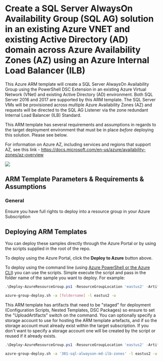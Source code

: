 # Create a SQL Server AlwaysOn Availability Group (SQL AG) solution in an existing Azure VNET and existing Active Directory (AD) domain across Azure Availability Zones (AZ) using an Azure Internal Load Balancer (ILB)

This Azure ARM template will create a SQL Server AlwaysOn Availability Group using the PowerShell DSC Extension in an existing Azure Virtual Network (VNet) and existing Active Directory (AD) environment. Both SQL Server 2016 and  2017 are supported by this ARM template. The SQL Server VMs will be provisioned across multiple Azure Availability Zones (AZ) and requests will be directed to the SQL AG Listener via the zone redundant Internal Load Balancer (ILB) Standard.

This ARM template has several requirements and assumptions in regards to the target deployment environment that must be in place *before* deploying this solution.  Please see below.

For information on Azure AZ, including services and regions that support AZ, see this link - https://docs.microsoft.com/en-us/azure/availability-zones/az-overview

<a href="https://portal.azure.com/#create/Microsoft.Template/uri/https%3A%2F%2Fraw.githubusercontent.com%2Frolftesmer%2F301-sql-alwayson-md-ilb-zones%2Fmaster%2Fazuredeploy.json" target="_blank"><img src="http://azuredeploy.net/deploybutton.png"/>
</a>


## ARM Template Parameters & Requirements & Assumptions
### General
Ensure you have full rights to deploy into a resource group in your Azure Subscription


## Deploying ARM Templates

You can deploy these samples directly through the Azure Portal or by using the scripts supplied in the root of the repo.

To deploy using the Azure Portal, click the **Deploy to Azure** button above.

To deploy using the command line (using [Azure PowerShell or the Azure CLI](https://azure.microsoft.com/en-us/downloads/)) you can use the scripts.  Simple execute the script and pass in the folder name of the sample you want to deploy.  For example:

```PowerShell
.\Deploy-AzureResourceGroup.ps1 -ResourceGroupLocation 'eastus2' -ArtifactsStagingDirectory '[foldername]'
```
```bash
azure-group-deploy.sh -a [foldername] -l eastus2 -u
```

This ARM template has artifacts that need to be "staged" for deployment (Configuration Scripts, Nested Templates, DSC Packages) so ensure to set the "UploadArtifacts" switch on the command.  You can optionally specify a storage account to use for hosting the ARM template artefacts, and if so the storage account must already exist within the target subscription.  If you don't want to specify a storage account one will be created by the script or reused if it already exists.

```PowerShell
.\Deploy-AzureResourceGroup.ps1 -ResourceGroupLocation 'eastus2' -ArtifactsStagingDirectory '301-sql-alwayson-md-ilb-zones' -UploadArtifacts 
```
```bash
azure-group-deploy.sh -a '301-sql-alwayson-md-ilb-zones' -l eastus2 -u
```
